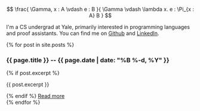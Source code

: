 $$
\frac{
  \Gamma, x : A \vdash e : B
}{
  \Gamma \vdash \lambda x. e : \Pi_{x : A} B
}
$$

I'm a CS undergrad at Yale, primarily interested in programming languages and proof assistants. You can find me on [Github](https://github.com/ehatti) and [LinkedIn](https://www.linkedin.com/in/eashan-hatti-777387288).

{% for post in site.posts %}
  <article>
    <h3>{{ page.title }} -- {{ page.date | date: "%B %-d, %Y" }}</h3>
    {% if post.excerpt %}
      <p>{{ post.excerpt }}</p>
    {% endif %}
    <a href="{{ post.url | relative_url }}">Read more</a>
  </article>
{% endfor %}
